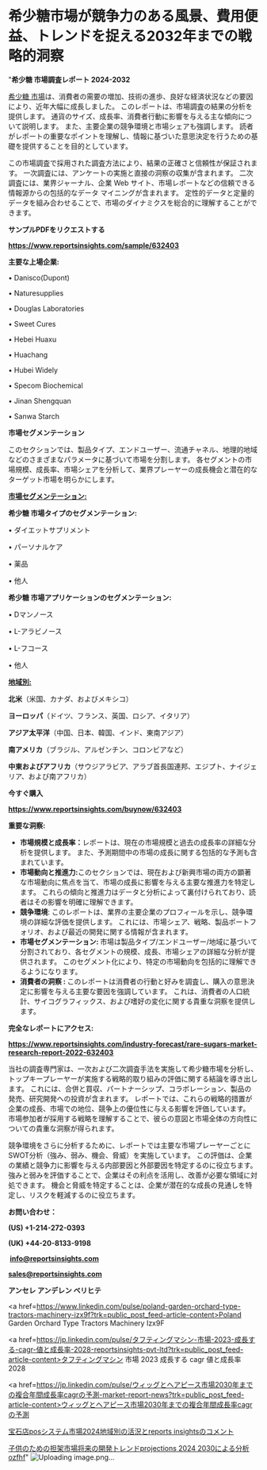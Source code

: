 # 希少糖市場が競争力のある風景、費用便益、トレンドを捉える2032年までの戦略的洞察

"<strong>希少糖 市場調査レポート 2024-2032</strong>

<a href=https://www.reportsinsights.com/sample/632403>希少糖 市場</a>は、消費者の需要の増加、技術の進歩、良好な経済状況などの要因により、近年大幅に成長しました。 このレポートは、市場調査の結果の分析を提供します。 通貨のサイズ、成長率、消費者行動に影響を与える主な傾向について説明します。 また、主要企業の競争環境と市場シェアも強調します。 読者がレポートの重要なポイントを理解し、情報に基づいた意思決定を行うための基礎を提供することを目的としています。

この市場調査で採用された調査方法により、結果の正確さと信頼性が保証されます。 一次調査には、アンケートの実施と直接の洞察の収集が含まれます。 二次調査には、業界ジャーナル、企業 Web サイト、市場レポートなどの信頼できる情報源からの包括的なデータ マイニングが含まれます。 定性的データと定量的データを組み合わせることで、市場のダイナミクスを総合的に理解することができます。

<strong><b>サンプルPDFをリクエストする</b></strong>

<a href=https://www.reportsinsights.com/sample/632403><strong><u>https://www.reportsinsights.com/sample/632403</u></strong></a>

<strong>主要な上場企業:</strong>

• Danisco(Dupont)

• Naturesupplies

• Douglas Laboratories

• Sweet Cures

• Hebei Huaxu

• Huachang

• Hubei Widely

• Specom Biochemical

• Jinan Shengquan

• Sanwa Starch

<strong>市場セグメンテーション</strong>

このセクションでは、製品タイプ、エンドユーザー、流通チャネル、地理的地域などのさまざまなパラメータに基づいて市場を分割します。 各セグメントの市場規模、成長率、市場シェアを分析して、業界プレーヤーの成長機会と潜在的なターゲット市場を明らかにします。

<strong><u>市場セグメンテーション</u></strong><strong><u>:</u></strong>

<strong>希少糖 市場タイプのセグメンテーション:</strong>

• ダイエットサプリメント

• パーソナルケア

• 薬品

• 他人

<strong>希少糖 市場アプリケーションのセグメンテーション:</strong>

• Dマンノース

• L-アラビノース

• L-フコース

• 他人

<strong><u>地域別</u></strong><strong><u>:</u></strong>

<strong>北米</strong>（米国、カナダ、およびメキシコ）

<strong>ヨーロッパ</strong>（ドイツ、フランス、英国、ロシア、イタリア）

<strong>アジア太平洋</strong>（中国、日本、韓国、インド、東南アジア）

<strong>南アメリカ</strong>（ブラジル、アルゼンチン、コロンビアなど）

<strong>中東およびアフリカ</strong>（サウジアラビア、アラブ首長国連邦、エジプト、ナイジェリア、および南アフリカ）

<strong>今すぐ購入</strong>

<a href=https://www.reportsinsights.com/buynow/632403><strong><u>https://www.reportsinsights.com/buynow/632403</u></strong></a>

<strong>重要な洞察:</strong>
<ul>
  <li><strong>市場規模と成長率：</strong>レポートは、現在の市場規模と過去の成長率の詳細な分析を提供します。 また、予測期間中の市場の成長に関する包括的な予測も含まれています。</li>
  <li><strong>市場動向と推進力:</strong>このセクションでは、現在および新興市場の両方の顕著な市場動向に焦点を当て、市場の成長に影響を与える主要な推進力を特定します。 これらの傾向と推進力はデータと分析によって裏付けられており、読者はその影響を明確に理解できます。</li>
  <li><strong>競争環境</strong>: このレポートは、業界の主要企業のプロフィールを示し、競争環境の詳細な評価を提供します。 これには、市場シェア、戦略、製品ポートフォリオ、および最近の開発に関する情報が含まれます。</li>
  <li><strong>市場セグメンテーション: </strong>市場は製品タイプ/エンドユーザー/地域に基づいて分割されており、各セグメントの規模、成長、市場シェアの詳細な分析が提供されます。 このセグメント化により、特定の市場動向を包括的に理解できるようになります。</li>
  <li><strong>消費者の洞察 : </strong>このレポートは消費者の行動と好みを調査し、購入の意思決定に影響を与える主要な要因を強調しています。 これは、消費者の人口統計、サイコグラフィックス、および嗜好の変化に関する貴重な洞察を提供します。</li>
</ul>
<strong>完全なレポートにアクセス:</strong>

<a href=https://www.reportsinsights.com/industry-forecast/rare-sugars-market-research-report-2022-632403><strong><u><b>https://www.reportsinsights.com/industry-forecast/rare-sugars-market-research-report-2022-632403</b></u></strong></a>

当社の調査専門家は、一次および二次調査手法を実施して希少糖市場を分析し、トップキープレーヤーが実施する戦略的取り組みの評価に関する結論を導き出します。 これには、合併と買収、パートナーシップ、コラボレーション、製品の発売、研究開発への投資が含まれます。 レポートでは、これらの戦略的措置が企業の成長、市場での地位、競争上の優位性に与える影響を評価しています。 市場参加者が採用する戦略を理解することで、彼らの意図と市場全体の方向性についての貴重な洞察が得られます。

競争環境をさらに分析するために、レポートでは主要な市場プレーヤーごとにSWOT分析（強み、弱み、機会、脅威）を実施しています。 この評価は、企業の業績と競争力に影響を与える内部要因と外部要因を特定するのに役立ちます。 強みと弱みを評価することで、企業はその利点を活用し、改善が必要な領域に対処できます。 機会と脅威を特定することは、企業が潜在的な成長の見通しを特定し、リスクを軽減するのに役立ちます。

<strong>お問い合わせ：</strong>

<strong>(US) +1-214-272-0393</strong>

<strong>(UK) +44-20-8133-9198</strong>

<strong> </strong><a href=info@reportsinsights.com><strong><u>info@reportsinsights.com</u></strong></a>

<a href=sales@reportsinsights.com><strong><u>sales@reportsinsights.com</u></strong></a>

<strong>アンセレ アンデレン ベリヒテ</strong>

<a href=https://www.linkedin.com/pulse/poland-garden-orchard-type-tractors-machinery-izx9f?trk=public_post_feed-article-content>Poland Garden Orchard Type Tractors Machinery Izx9F</a>

<a href=https://jp.linkedin.com/pulse/タフティングマシン-市場-2023-成長する-cagr-値と成長率-2028-reportsinsights-pvt-ltd?trk=public_post_feed-article-content>タフティングマシン 市場 2023 成長する cagr 値と成長率 2028</a>

<a href=https://jp.linkedin.com/pulse/ウィッグとヘアピース市場2030年までの複合年間成長率cagrの予測-market-report-news?trk=public_post_feed-article-content>ウィッグとヘアピース市場2030年までの複合年間成長率cagrの予測</a>

<a href=https://www.linkedin.com/pulse/宝石店posシステム市場2024地域別の活況とreports-insightsのコメント-healthscope-news-245-wprwf/>宝石店posシステム市場2024地域別の活況とreports insightsのコメント</a>

<a href=https://www.linkedin.com/pulse/子供のための担架市場将来の開発トレンドprojections-2024-2030による分析-ozfhf/>子供のための担架市場将来の開発トレンドprojections 2024 2030による分析 ozfhf</a>"
![Uploading image.png…]()
